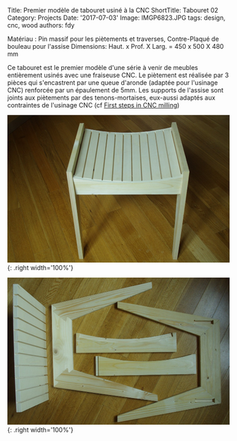 Title: Premier modèle de tabouret usiné à la CNC
ShortTitle: Tabouret 02
Category: Projects
Date: '2017-07-03'
Image: IMGP6823.JPG
tags: design, cnc, wood
authors: fdy


<!--![tabouret02\_3/4](IMGP6823.JPG){: data-lightbox='tab02'}-->

Matériau :   Pin massif pour les piètements et traverses, Contre-Plaqué de bouleau pour l'assise
Dimensions:   Haut. x Prof. X Larg. = 450 x 500 X 480 mm

Ce tabouret est le premier modèle d'une série à venir de meubles
entièrement usinés avec une fraiseuse CNC. Le piètement est réalisée par
3 pièces qui s'encastrent par une queue d'aronde (adaptée pour l'usinage
CNC) renforcée par un épaulement de 5mm. Les supports de l'assise sont
joints aux piètements par des tenons-mortaises, eux-aussi adaptés aux
contraintes de l'usinage CNC (cf [First steps in CNC
milling]({filename}CNC_Milling.md))

![tabouret02\_3/4](images/portfolio/IMGP6826.JPG){: .right width='100%'}

![tabouret02\_pièces](images/portfolio/IMGP6841.JPG){: .right width='100%'}
